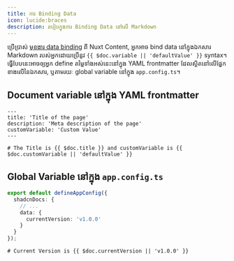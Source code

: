 ```yaml
---
title: ការ Binding Data
icon: lucide:braces
description: របៀបក្នុងការ Binding Data នៅលើ Markdown
---
```


ប្រើប្រាស់ [មុខងារ data binding](https://content.nuxt.com/docs/files/markdown#binding-data-in-markdown) ពី Nuxt Content, អ្នកអាច bind data នៅក្នុងឯកសារ Markdown របស់អ្នកដោយប្រើនូវ `{{ $doc.variable || 'defaultValue' }}` syntax។ ធ្វើបែបនេះអាចឲ្យអ្នក define តម្លៃទាំងអស់នេះនៅក្នុង YAML frontmatter ដែលស្ថិតនៅលើផ្នែកខាងលើនៃឯកសារ, ឬតាមរយៈ global variable នៅក្នុង `app.config.ts`។

## Document variable នៅក្នុង YAML frontmatter

```mdc [example.md]
---
title: 'Title of the page'
description: 'Meta description of the page'
customVariable: 'Custom Value'
---

# The Title is {{ $doc.title }} and customVariable is {{ $doc.customVariable || 'defaultValue' }}

```

## Global Variable នៅក្នុង `app.config.ts`

```ts [app.config.ts]
export default defineAppConfig({
  shadcnDocs: {
    // ...
    data: {
      currentVersion: 'v1.0.0'
    }
  }
});
```

```mdc [example.md]
# Current Version is {{ $doc.currentVersion || 'v1.0.0' }}
```
